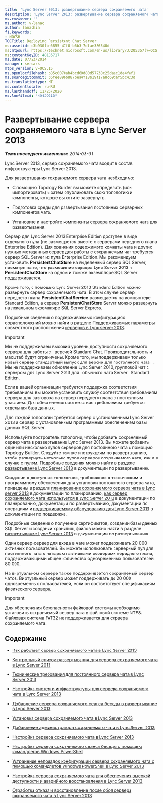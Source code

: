 ```yaml
---
title: 'Lync Server 2013: развертывание сервера сохраняемого чата'
description: 'Lync Server 2013: развертывание сервера сохраняемого чата.'
ms.reviewer: ''
ms.author: v-lanac
author: lanachin
f1.keywords:
- NOCSH
TOCTitle: Deploying Persistent Chat Server
ms:assetid: e3b930fb-6855-47f0-b6b3-7dfae386540d
ms:mtpsurl: https://technet.microsoft.com/en-us/library/JJ205357(v=OCS.15)
ms:contentKeyID: 48185717
ms.date: 07/23/2014
manager: serdars
mtps_version: v=OCS.15
ms.openlocfilehash: b85c0070ab4bcd60d80d57738c25daac1de4faf1
ms.sourcegitcommit: 36fee89bb887bea4f18b19f17a8c69daf5bc423d
ms.translationtype: MT
ms.contentlocale: ru-RU
ms.lasthandoff: 11/26/2020
ms.locfileid: "49429813"
---
```

# <a name="deploying-persistent-chat-server-in-lync-server-2013"></a>Развертывание сервера сохраняемого чата в Lync Server 2013

<div data-xmlns="http://www.w3.org/1999/xhtml">

<div class="topic" data-xmlns="http://www.w3.org/1999/xhtml" data-msxsl="urn:schemas-microsoft-com:xslt" data-cs="https://msdn.microsoft.com/">

<div data-asp="https://msdn2.microsoft.com/asp">



</div>

<div id="mainSection">

<div id="mainBody">

<span> </span>

_**Тема последнего изменения:** 2014-03-31_

Lync Server 2013, сервер сохраняемого чата входит в состав инфраструктуры Lync Server 2013.

Для развертывания сохраняемого сервера чата необходимо:

  - С помощью Topology Builder вы можете определить (или импортировать) и затем опубликовать свою топологию и компоненты, которые вы хотите развернуть.

  - Подготовка среды для развертывания постоянных серверных компонентов чата.

  - Установите и настройте компоненты сервера сохраняемого чата для развертывания.

Сервер для Lync Server 2013 Enterprise Edition доступен в виде отдельного пула (не размещается вместе с серверами переднего плана Enterprise Edition). Для хранения содержимого комнаты чата и других нужных метаданных сервер для работы с сохраняемым чат требуется сервер SQL Server из пула Enterprise Edition. Мы рекомендуем установить **PersistentChatStore** на выделенный сервер SQL Server, несмотря на то, что размещение сервера Lync Server 2013 и **PersistentChatStore** на одном и том же экземпляре SQL Server поддерживается.

Кроме того, с помощью Lync Server 2013 Standard Edition можно развернуть сервер сохраняемого чата. В этом случае сервер переднего плана **PersistentChatService** размещается на компьютере Standard Edition, а сервер **PersistentChatStore** Server можно развернуть на локальном экземпляре SQL Server Express.

Подробные сведения о поддерживаемых конфигурациях сорасположений можно найти в разделе Поддерживаемые параметры совместного расположения [серверов в Lync server 2013](lync-server-2013-supported-server-collocation.md).

<div>


> [!IMPORTANT]  
> Мы не поддерживаем высокий уровень доступности сохраняемого сервера для работы с &nbsp; версией Standard Chat. Производительность и масштаб будут ограничены. Кроме того, мы поддерживаем только новый сервер стандартный выпуск для версии для постоянного чата &nbsp; . Мы не поддерживаем обновление Lync Server 2010, групповой чат с сервером для Lync Server 2013 для &nbsp; обычного чата Server &nbsp; Standard Edition.



</div>

Если в вашей организации требуется поддержка соответствия требованиям, вы можете установить службу соответствия требованиям сервера для разговора на сервер переднего плана с постоянным участием. Для обеспечения соответствия требованиям требуется отдельная база данных.

Для каждой топологии требуется сервер с установленным Lync Server 2013 и сервер с установленным программным обеспечением базы данных SQL Server.

Используйте построитель топологии, чтобы добавить сохраняемый сервер чата в развертывание Lync Server 2013. Вы можете добавить один или несколько пулов серверов для постоянного чата с помощью Topology Builder. Следуйте тем же инструкциям по развертыванию, чтобы развернуть несколько пулов серверов сохраняемого чата, как и в случае с пулом. Подробные сведения можно найти в разделе [развертывание Lync Server 2013](lync-server-2013-deploying-lync-server.md) в документации по развертыванию.

Сведения о доступных топологиях, требованиях к техническим и программному обеспечению для установки постоянного сервера чата, приведены в разделе [планирование сохраняемого сервера чата в Lync server 2013](lync-server-2013-planning-for-persistent-chat-server.md) в документации по планированию, [как сервер сохраняемого чата используется в Lync Server 2013](lync-server-2013-how-persistent-chat-server-works.md) в документации по планированию, документации по развертыванию, документации по операциям и [поддерживаемому оборудованию для Lync Server 2013](lync-server-2013-supported-hardware.md) в документации по поддержке.

Подробные сведения о получении сертификатов, создании базы данных SQL Server и создании хранилищ файлов можно найти в разделе [развертывание Lync Server 2013](lync-server-2013-deploying-lync-server.md) в документации по развертыванию.

Один сервер-сервер для входа в чате может поддерживать 20 000 активных пользователей. Вы можете использовать серверный пул для постоянного чата с четырьмя активными серверами переднего плана, поддерживающими общее количество одновременных пользователей 80 000.

На виртуальном сервере также поддерживается сохраняемый сервер чатов. Виртуальный сервер может поддерживать до 20 000 одновременных пользователей, если он соответствует спецификациям физического сервера.

<div>


> [!IMPORTANT]  
> Для обеспечения безопасности файловой системы необходимо установить сохраняемый сервер чата в файловой системе NTFS. Файловая система FAT32 не поддерживается для сервера сохраняемого чата.



</div>

<div>

## <a name="in-this-section"></a>Содержание

  - [Как работает сервер сохраняемого чата в Lync Server 2013](lync-server-2013-how-persistent-chat-server-works.md)

  - [Контрольный список развертывания для сервера сохраняемого чата в Lync Server 2013](lync-server-2013-deployment-checklist-for-persistent-chat-server.md)

  - [Технические требования для постоянного сервера чата в Lync Server 2013](lync-server-2013-technical-requirements-for-persistent-chat-server.md)

  - [Настройка систем и инфраструктуры для сервера сохраняемого чата в Lync Server 2013](lync-server-2013-setting-up-systems-and-infrastructure-for-persistent-chat-server.md)

  - [Добавление сервера сохраняемого сеанса беседы в развертывание в Lync Server 2013](lync-server-2013-adding-persistent-chat-server-to-your-deployment.md)

  - [Установка сервера сохраняемого чата в Lync Server 2013](lync-server-2013-installing-persistent-chat-server.md)

  - [Добавление администратора сохраняемого чата в Lync Server 2013](lync-server-2013-adding-a-persistent-chat-administrator.md)

  - [Настройка сервера сохраняемого чата в Lync Server 2013](lync-server-2013-configuring-persistent-chat-server.md)

  - [Настройка сервера сохраняемого сеанса беседы с помощью командлетов Windows PowerShell](configuring-persistent-chat-server-by-using-windows-powershell-cmdlets.md)

  - [Устранение неполадок конфигурации сервера сохраняемого чата с помощью командлетов Windows PowerShell в Lync Server 2013](lync-server-2013-troubleshooting-persistent-chat-server-configuration-using-windows-powershell-cmdlets.md)

  - [Настройка сервера сохраняемого чата для обеспечения высокой доступности и аварийного восстановления в Lync Server 2013](lync-server-2013-configuring-persistent-chat-server-for-high-availability-and-disaster-recovery.md)

  - [Отработка отказа и восстановление после сбоя сервера сохраняемого чата в Lync Server 2013](lync-server-2013-failing-over-and-failing-back-persistent-chat-server.md)

</div>

</div>

<span> </span>

</div>

</div>

</div>

